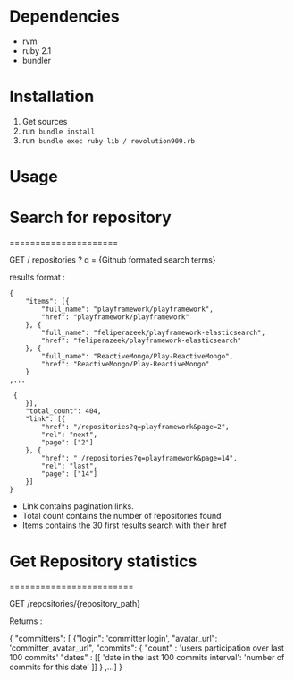 Dependencies 
============

* rvm 
* ruby 2.1 
* bundler

Installation
============

1. Get sources
2. run` bundle install`
3. run` bundle exec ruby lib / revolution909.rb`

Usage 
=====

Search for repository 
=====================
=====================


GET / repositories ? q = {Github formated search terms}


results format :


    {
        "items": [{
            "full_name": "playframework/playframework",
            "href": "playframework/playframework"
        }, {
            "full_name": "feliperazeek/playframework-elasticsearch",
            "href": "feliperazeek/playframework-elasticsearch"
        }, {
            "full_name": "ReactiveMongo/Play-ReactiveMongo",
            "href": "ReactiveMongo/Play-ReactiveMongo"
        }
    ,...

     {
        }],
        "total_count": 404,
        "link": [{
            "href": "/repositories?q=playframework&page=2",
            "rel": "next",
            "page": ["2"]
        }, {
            "href": " /repositories?q=playframework&page=14",
            "rel": "last",
            "page": ["14"]
        }]
    }


* Link contains pagination links.
* Total count contains the number of repositories found
* Items contains the 30 first results search with their href 

Get Repository statistics
========================
========================

GET /repositories/{repository_path}

Returns :


 {
   "committers": [
      {"login": 'committer login',
      "avatar_url": 'committer_avatar_url",
      "commits": {
        "count" : 'users participation over last 100 commits'
        "dates" : [[
          'date in the last 100 commits interval': 'number of commits for this date'
        ]]
        }
   ,...]
   }


